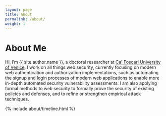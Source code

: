 ```yaml
---
layout: page
title: About
permalink: /about/
weight: 1
---
```


# **About Me**

Hi, I’m {{ site.author.name }}, a doctoral researcher at <a href="https://www.unive.it/">Ca' Foscari University of Venice</a>. I work on all things web security, currently focusing on modern web authentication and authorization implementations, such as automating the signup and login processes of modern web applications to enable more in-depth automated security vulnerability assessments. I am also applying formal methods to web security to formally prove the security of existing policies and defenses, and to refine or strengthen empirical attack techniques.

<!--
<div class="row">
{% include about/skills.html title="Programming Skills" source=site.data.programming-skills %}
{% include about/skills.html title="Other Skills" source=site.data.other-skills %}
</div>
-->

<div class="row">
{% include about/timeline.html %}
</div>